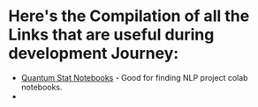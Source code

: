 # Here's the Compilation of all the Links that are useful during development Journey:

- [Quantum Stat Notebooks](https://notebooks.quantumstat.com/) - Good for finding NLP project colab notebooks.
- 


